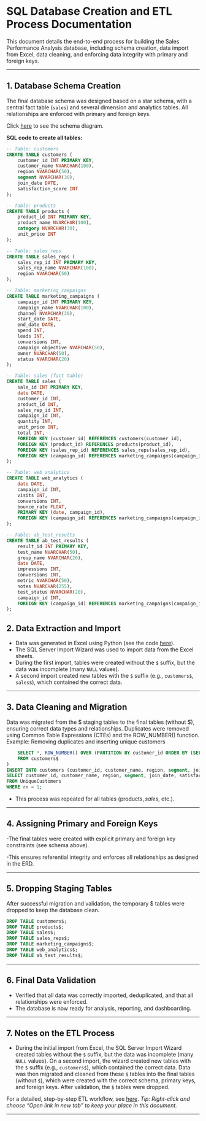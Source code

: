 # SQL Database Creation and ETL Process Documentation

This document details the end-to-end process for building the Sales Performance Analysis database, including schema creation, data import from Excel, data cleaning, and enforcing data integrity with primary and foreign keys.

---

## 1. Database Schema Creation

The final database schema was designed based on a star schema, with a central fact table (`sales`) and several dimension and analytics tables. All relationships are enforced with primary and foreign keys.

Click [here](../images/SQL_Sales_Analysis_db_Diagram.jpg) to see the schema diagram.

**SQL code to create all tables:**

```sql
-- Table: customers
CREATE TABLE customers (
    customer_id INT PRIMARY KEY,
    customer_name NVARCHAR(100),
    region NVARCHAR(50),
    segment NVARCHAR(30),
    join_date DATE,
    satisfaction_score INT
);

-- Table: products
CREATE TABLE products (
    product_id INT PRIMARY KEY,
    product_name NVARCHAR(100),
    category NVARCHAR(30),
    unit_price INT
);

-- Table: sales_reps
CREATE TABLE sales_reps (
    sales_rep_id INT PRIMARY KEY,
    sales_rep_name NVARCHAR(100),
    region NVARCHAR(50)
);

-- Table: marketing_campaigns
CREATE TABLE marketing_campaigns (
    campaign_id INT PRIMARY KEY,
    campaign_name NVARCHAR(100),
    channel NVARCHAR(30),
    start_date DATE,
    end_date DATE,
    spend INT,
    leads INT,
    conversions INT,
    campaign_objective NVARCHAR(50),
    owner NVARCHAR(50),
    status NVARCHAR(20)
);

-- Table: sales (fact table)
CREATE TABLE sales (
    sale_id INT PRIMARY KEY,
    date DATE,
    customer_id INT,
    product_id INT,
    sales_rep_id INT,
    campaign_id INT,
    quantity INT,
    unit_price INT,
    total INT,
    FOREIGN KEY (customer_id) REFERENCES customers(customer_id),
    FOREIGN KEY (product_id) REFERENCES products(product_id),
    FOREIGN KEY (sales_rep_id) REFERENCES sales_reps(sales_rep_id),
    FOREIGN KEY (campaign_id) REFERENCES marketing_campaigns(campaign_id)
);

-- Table: web_analytics
CREATE TABLE web_analytics (
    date DATE,
    campaign_id INT,
    visits INT,
    conversions INT,
    bounce_rate FLOAT,
    PRIMARY KEY (date, campaign_id),
    FOREIGN KEY (campaign_id) REFERENCES marketing_campaigns(campaign_id)
);

-- Table: ab_test_results
CREATE TABLE ab_test_results (
    result_id INT PRIMARY KEY,
    test_name NVARCHAR(50),
    group_name NVARCHAR(20),
    date DATE,
    impressions INT,
    conversions INT,
    metric NVARCHAR(50),
    notes NVARCHAR(255),
    test_status NVARCHAR(20),
    campaign_id INT,
    FOREIGN KEY (campaign_id) REFERENCES marketing_campaigns(campaign_id)
);
```

## 2. Data Extraction and Import

- Data was generated in Excel using Python (see the code [here](../notebooks/Python_Code_to_create_Excel_Dummy_Data.md)).
- The SQL Server Import Wizard was used to import data from the Excel sheets.
- During the first import, tables were created without the `$` suffix, but the data was incomplete (many `NULL` values).
- A second import created new tables with the `$` suffix (e.g., `customers$`, `sales$`), which contained the correct data.
---
 ## 3. Data Cleaning and Migration
Data was migrated from the $ staging tables to the final tables (without $), ensuring correct data types and relationships.
Duplicates were removed using Common Table Expressions (CTEs) and the ROW_NUMBER() function.
Example: Removing duplicates and inserting unique customers
``` SQL ;WITH UniqueCustomers AS (
    SELECT *, ROW_NUMBER() OVER (PARTITION BY customer_id ORDER BY (SELECT 0)) AS rn
    FROM customers$
)
INSERT INTO customers (customer_id, customer_name, region, segment, join_date, satisfaction_score)
SELECT customer_id, customer_name, region, segment, join_date, satisfaction_score
FROM UniqueCustomers
WHERE rn = 1;
```
- This process was repeated for all tables (products$, sales$, etc.).
---

## 4. Assigning Primary and Foreign Keys
-The final tables were created with explicit primary and foreign key constraints (see schema above).

-This ensures referential integrity and enforces all relationships as designed in the ERD.

---
## 5. Dropping Staging Tables
After successful migration and validation, the temporary $ tables were dropped to keep the database clean.
``` sql
DROP TABLE customers$;
DROP TABLE products$;
DROP TABLE sales$;
DROP TABLE sales_reps$;
DROP TABLE marketing_campaigns$;
DROP TABLE web_analytics$;
DROP TABLE ab_test_results$;
```
---
## 6. Final Data Validation
- Verified that all data was correctly imported, deduplicated, and that all relationships were enforced.
- The database is now ready for analysis, reporting, and dashboarding.
---

## 7. Notes on the ETL Process

- During the initial import from Excel, the SQL Server Import Wizard created tables without the `$` suffix, but the data was incomplete (many `NULL` values). On a second import, the wizard created new tables with the `$` suffix (e.g., `customers$`), which contained the correct data. Data was then migrated and cleaned from these `$` tables into the final tables (without `$`), which were created with the correct schema, primary keys, and foreign keys. After validation, the `$` tables were dropped.

For a detailed, step-by-step ETL workflow, see [here](https://github.com/Serkan-Dursun/SerkanDursun-Portfolio/blob/76f409f865216cc7e12a0de1246648a2cd38ba71/notebooks/ETL_Processes.md).
_Tip: Right-click and choose “Open link in new tab” to keep your place in this document._


---

